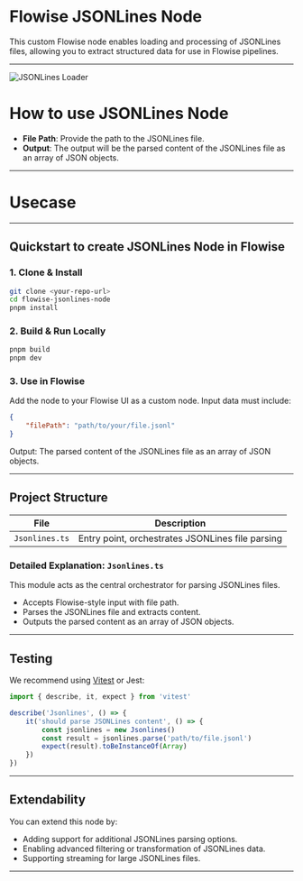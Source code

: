 # Flowise JSONLines Node

This custom Flowise node enables loading and processing of JSONLines files, allowing you to extract structured data for use in Flowise pipelines.

---

![JSONLines Loader](jsonlines.svg)

# How to use JSONLines Node

-   **File Path**: Provide the path to the JSONLines file.
-   **Output**: The output will be the parsed content of the JSONLines file as an array of JSON objects.

---

# Usecase

---

## Quickstart to create JSONLines Node in Flowise

### 1. Clone & Install

```bash
git clone <your-repo-url>
cd flowise-jsonlines-node
pnpm install
```

### 2. Build & Run Locally

```bash
pnpm build
pnpm dev
```

### 3. Use in Flowise

Add the node to your Flowise UI as a custom node. Input data must include:

```json
{
    "filePath": "path/to/your/file.jsonl"
}
```

Output: The parsed content of the JSONLines file as an array of JSON objects.

---

## Project Structure

| File           | Description                                      |
| -------------- | ------------------------------------------------ |
| `Jsonlines.ts` | Entry point, orchestrates JSONLines file parsing |

### Detailed Explanation: `Jsonlines.ts`

This module acts as the central orchestrator for parsing JSONLines files.

-   Accepts Flowise-style input with file path.
-   Parses the JSONLines file and extracts content.
-   Outputs the parsed content as an array of JSON objects.

---

## Testing

We recommend using [Vitest](https://vitest.dev/) or Jest:

```ts
import { describe, it, expect } from 'vitest'

describe('Jsonlines', () => {
    it('should parse JSONLines content', () => {
        const jsonlines = new Jsonlines()
        const result = jsonlines.parse('path/to/file.jsonl')
        expect(result).toBeInstanceOf(Array)
    })
})
```

---

## Extendability

You can extend this node by:

-   Adding support for additional JSONLines parsing options.
-   Enabling advanced filtering or transformation of JSONLines data.
-   Supporting streaming for large JSONLines files.

---
